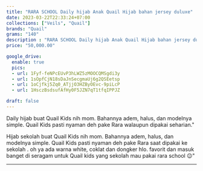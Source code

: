 ```yaml
---
title: "RARA SCHOOL Daily hijab Anak Quail Hijab bahan jersey duluxe"
date: 2023-03-22T22:33:24+07:00
collections: ["Veils", "Quail"]
brands: "Quail"
grams: "140"
description : "RARA SCHOOL Daily hijab Anak Quail Hijab bahan jersey duluxe"
price: "50,000.00"

google_drive:
  enable: true
  pics:
  - url: 1Fyf-feNPcEUvP3hLWZ5zMOOCQMSgdi3y
  - url: 1sOpfCjN18sDaJnSecgmaUj6g2QSEetsp
  - url: 1oCjfkj5Zq0_ATjjO3HZByOEvc-9piLcP
  - url: 1HsczBsdsufAfHy0F5JZN7qT1tfqIPPJZ

draft: false
---
```


Daily hijab buat Quail Kids nih mom. Bahannya adem, halus, dan modelnya simple. Quail Kids pasti nyaman deh pake Rara walaupun dipakai seharian."

Hijab sekolah buat Quail Kids nih mom. Bahannya adem, halus, dan modelnya simple. Quail Kids pasti nyaman deh pake Rara saat dipakai ke sekolah . oh ya ada warna white, coklat dan dongker hlo. favorit dan masuk banget di seragam untuk Quail kids yang sekolah mau pakai rara school 😉"

------------   
 
